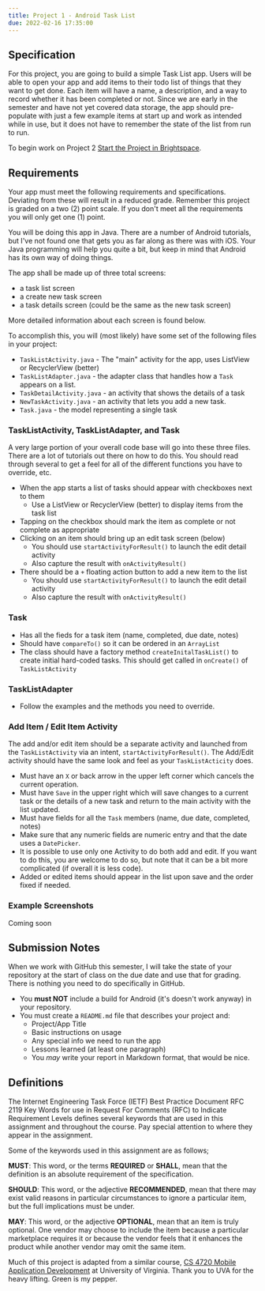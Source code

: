 ```yaml
---
title: Project 1 - Android Task List
due: 2022-02-16 17:35:00
---
```

## Specification
For this project, you are going to build a simple Task List app. Users will be able to open your app and add items to their todo list of things that they want to get done. Each item will have a name, a description, and a way to record whether it has been completed or not. Since we are early in the semester and have not yet covered data storage, the app should pre-populate with just a few example items at start up and work as intended while in use, but it does not have to remember the state of the list from run to run.

<!--more--> 
To begin work on Project 2 [Start the Project in Brightspace](https://courses.maine.edu).

## Requirements
Your app must meet the following requirements and specifications. Deviating from these will result in a reduced grade. Remember this project is graded on a two (2) point scale. If you don't meet all the requirements you will only get one (1) point.

You will be doing this app in Java. There are a number of Android tutorials, but I've not found one that gets you as far along as there was with iOS. Your Java programming will help you quite a bit, but keep in mind that Android has its own way of doing things.

The app shall be made up of three total screens:

* a task list screen
* a create new task screen
* a task details screen (could be the same as the new task screen)

More detailed information about each screen is found below.

To accomplish this, you will (most likely) have some set of the following files in your project:

* `TaskListActivity.java` - The "main" activity for the app, uses ListView or RecyclerView (better)
* `TaskListAdapter.java` - the adapter class that handles how a `Task` appears on a list.
* `TaskDetailActivity.java` - an activity that shows the details of a task
* `NewTaskActivity.java` - an activity that lets you add a new task.
* `Task.java` - the model representing a single task

### TaskListActivity, TaskListAdapter, and Task

A very large portion of your overall code base will go into these three files. There are a lot of tutorials out there on how to do this. You should read through several to get a feel for all of the different functions you have to override, etc. 

* When the app starts a list of tasks should appear with checkboxes next to them
	* Use a ListView or RecyclerView (better) to display items from the task list
* Tapping on the checkbox should mark the item as complete or not complete as appropriate
* Clicking on an item should bring up an edit task screen (below)
	* You should use `startActivityForResult()` to launch the edit detail activity
	* Also capture the result with `onActivityResult()`
* There should be a `+` floating action button to add a new item to the list
	* You should use `startActivityForResult()` to launch the edit detail activity
	* Also capture the result with `onActivityResult()`

### Task

* Has all the fieds for a task item (name, completed, due date, notes)
* Should have `compareTo()` so it can be ordered in an `ArrayList`
* The class should have a factory method `createInitalTaskList()` to create initial hard-coded tasks. This should get called in `onCreate()` of `TaskListActivity`

### TaskListAdapter

* Follow the examples and the methods you need to override.

### Add Item / Edit Item Activity

The add and/or edit item should be a separate activity and launched from the `TaskListActivity` via an intent, `startActivityForResult()`. The Add/Edit activity should have the same look and feel as your `TaskListActicity` does.

* Must have an `X` or back arrow in the upper left corner which cancels the current operation.
* Must have `Save` in the upper right which will save changes to a current task or the details of a new task and return to the main activity with the list updated.
* Must have fields for all the `Task` members (name, due date, completed, notes)
* Make sure that any numeric fields are numeric entry and that the date uses a `DatePicker`.
* It is possible to use only one Activity to do both add and edit. If you want to do this, you are welcome to do so, but note that it can be a bit more complicated (if overall it is less code).
* Added or edited items should appear in the list upon save and the order fixed if needed.

### Example Screenshots

Coming soon

## Submission Notes
When we work with GitHub this semester, I will take the state of your repository at the start of class on the due date and use that for grading. There is nothing you need to do specifically in GitHub.

* You **must NOT** include a build for Android (it's doesn't work anyway) in your repository. 
* You must create a `README.md` file that describes your project and:
	* Project/App Title
	* Basic instructions on usage
	* Any special info we need to run the app
	* Lessons learned (at least one paragraph)
	* You *may* write your report in Markdown format, that would be nice.

## Definitions
The Internet Engineering Task Force (IETF) Best Practice Document RFC 2119 Key 
Words for use in Request For Comments (RFC) to Indicate Requirement Levels 
defines several keywords that are used in this assignment and throughout the 
course. Pay special attention to where they appear in the assignment.

Some of the keywords used in this assignment are as follows;

**MUST**: This word, or the terms **REQUIRED** or **SHALL**, mean that the
definition is an absolute requirement of the specification.

**SHOULD**: This word, or the adjective **RECOMMENDED**, mean that there may
exist valid reasons in particular circumstances to ignore a particular item, but
the full implications must be under.

**MAY**: This word, or the adjective **OPTIONAL**, mean that an item is truly
optional. One vendor may choose to include the item because a particular
marketplace requires it or because the vendor feels that it enhances the product
while another vendor may omit the same item.

Much of this project is adapted from a similar course, [CS 4720 Mobile Application Development](https://cs4720.cs.virginia.edu/category/android) at University of Virginia. Thank you to UVA for the heavy lifting. Green is my pepper.

